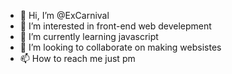 - 👋 Hi, I’m @ExCarnival
- 👀 I’m interested in front-end web develepment
- 🌱 I’m currently learning javascript
- 💞️ I’m looking to collaborate on making websistes
- 📫 How to reach me just pm 

<!---
ExCarnival/ExCarnival is a ✨ special ✨ repository because its `README.md` (this file) appears on your GitHub profile.
You can click the Preview link to take a look at your changes.
--->
